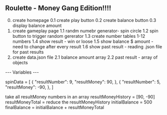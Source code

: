 ## Roulette - Money Gang Edition!!!!

0. create homepage 
  0.1 create play button
  0.2 create balance button
  0.3 display balance amount 
1. create gameplay page
  1.1 randm numebr generator- spin circle
  1.2 spin button to trigger random gererator
  1.3 create number tables 1-12 numbers
  1.4 show result - win or loose
  1.5 show balance $ amount - need to change after every result
  1.6 show past result - reading .json file for past results
2. create data.json file
  2.1 balance amount array
  2.2 past result - array of objects

  --- Variables ---
  
  spinData = [
    {
      "resultNumber": 9,
      "resultMoney": 90,
    },
    {
      "resultNumber": 5,
      "resultMoney": -90,
    },
  ]
  
take all resultMoney numbers in an array
resultMoneyHistory = [90, -90]
resultMoneyTotal = reduce the resultMoneyHistory
initialBalance = 500
finalBalance = initialBalance + resultMoneyTotal